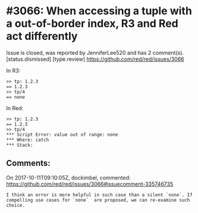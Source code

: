 
#3066: When accessing a tuple with a out-of-border index, R3 and Red act differently 
================================================================================
Issue is closed, was reported by JenniferLee520 and has 2 comment(s).
[status.dismissed] [type.review]
<https://github.com/red/red/issues/3066>

In R3: 
```Red
>> tp: 1.2.3
== 1.2.3
>> tp/4
== none
```
In Red:
```Red
>> tp: 1.2.3
== 1.2.3
>> tp/4
*** Script Error: value out of range: none
*** Where: catch
*** Stack:  
```


Comments:
--------------------------------------------------------------------------------

On 2017-10-11T09:10:05Z, dockimbel, commented:
<https://github.com/red/red/issues/3066#issuecomment-335746735>

    I think an error is more helpful in such case than a silent `none`. If compelling use cases for `none`  are proposed, we can re-examine such choice.

